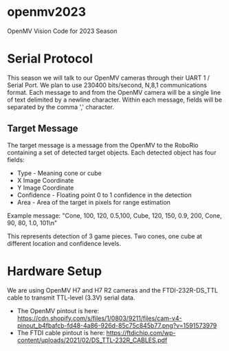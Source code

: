 # openmv2023
OpenMV Vision Code for 2023 Season


# Serial Protocol

This season we will talk to our OpenMV cameras through their UART 1 / Serial Port. We plan to use 230400 bits/second, N,8,1 communications format.
Each message to and from the OpenMV camera will be a single line of text delimited by a newline character.
Within each message, fields will be separated by the comma ',' character.

## Target Message
The target message is a message from the OpenMV to the RoboRio containing a set of detected target objects.
Each detected object has four fields:

  - Type - Meaning cone or cube
  - X Image Coordinate
  - Y Image Coordinate
  - Confidence - Floating point 0 to 1 confidence in the detection
  - Area - Area of the target in pixels for range estimation


Example message:  "Cone, 100, 120, 0.5,100, Cube, 120, 150, 0.9, 200, Cone, 90, 80, 1.0, 101\n"

This represents detection of 3 game pieces. Two cones, one cube at different location and confidence levels.

# Hardware Setup

We are using OpenMV H7 and H7 R2 cameras and the FTDI-232R-DS_TTL cable to transmit TTL-level (3.3V) serial data.
  - The OpenMV pintout is here: https://cdn.shopify.com/s/files/1/0803/9211/files/cam-v4-pinout_b4fbafcb-fd48-4a86-926d-85c75c845b77.png?v=1591573979
  - The FTDI cable pintout is here: https://ftdichip.com/wp-content/uploads/2021/02/DS_TTL-232R_CABLES.pdf


